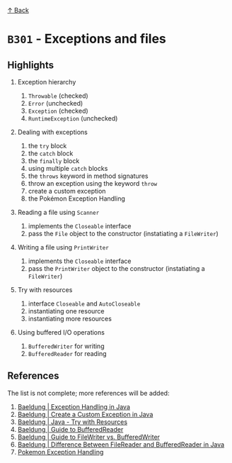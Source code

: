 [↑ Back](./README.md)

# `B301` - Exceptions and files

## Highlights

1. Exception hierarchy

   1. `Throwable` (checked)
   1. `Error` (unchecked)
   1. `Exception` (checked)
   1. `RuntimeException` (unchecked)

1. Dealing with exceptions

   1. the `try` block
   1. the `catch` block
   1. the `finally` block
   1. using multiple `catch` blocks
   1. the `throws` keyword in method signatures
   1. throw an exception using the keyword `throw`
   1. create a custom exception
   1. the Pokémon Exception Handling

1. Reading a file using `Scanner`

   1. implements the `Closeable` interface
   1. pass the `File` object to the constructor (instatiating a `FileWriter`)

1. Writing a file using `PrintWriter`

   1. implements the `Closeable` interface
   1. pass the `PrintWriter` object to the constructor (instatiating a `FileWriter`)

1. Try with resources

   1. interface `Closeable` and `AutoCloseable`
   1. instantiating one resource
   1. instantiating more resources

1. Using buffered I/O operations

   1. `BufferedWriter` for writing
   1. `BufferedReader` for reading

## References

The list is not complete; more references will be added:

1. [Baeldung | Exception Handling in Java](https://www.baeldung.com/java-exceptions)
1. [Baeldung | Create a Custom Exception in Java](https://www.baeldung.com/java-new-custom-exception)
1. [Baeldung | Java - Try with Resources](https://www.baeldung.com/java-try-with-resources)
1. [Baeldung | Guide to BufferedReader](https://www.baeldung.com/java-buffered-reader)
1. [Baeldung | Guide to FileWriter vs. BufferedWriter](https://www.baeldung.com/java-filewriter-vs-bufferedwriter)
1. [Baeldung | Difference Between FileReader and BufferedReader in Java](https://www.baeldung.com/java-filereader-vs-bufferedreader)
1. [Pokemon Exception Handling](https://wiki.c2.com/?PokemonExceptionHandling)